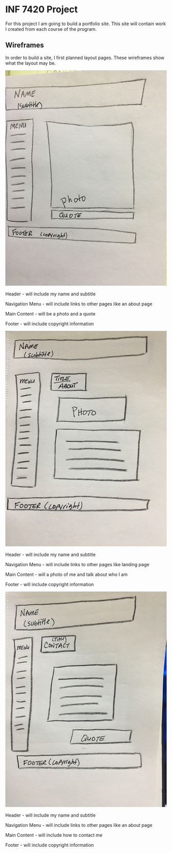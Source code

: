 # INF 7420 Project

For this project I am going to build a portfolio site. This site will contain work I created from each course of the program.

## Wireframes

In order to build a site, I first planned layout pages. These wireframes show what the layout may be.

![Wireframe of Landing Page](wireframes/wireframe-sketch1.JPG)

Header - will include my name and subtitle

Navigation Menu - will include links to other pages like an about page

Main Content - will be a photo and a quote

Footer - will include copyright information

![Wireframe of About Page](wireframes/wireframe-sketch2.JPG)

Header - will include my name and subtitle

Navigation Menu - will include links to other pages like landing page

Main Content - will a photo of me and talk about who I am

Footer - will include copyright information

![Wireframe of Contact Page](wireframes/wireframe-sketch3.JPG)

Header - will include my name and subtitle

Navigation Menu - will include links to other pages like an about page

Main Content - will include how to contact me

Footer - will include copyright information